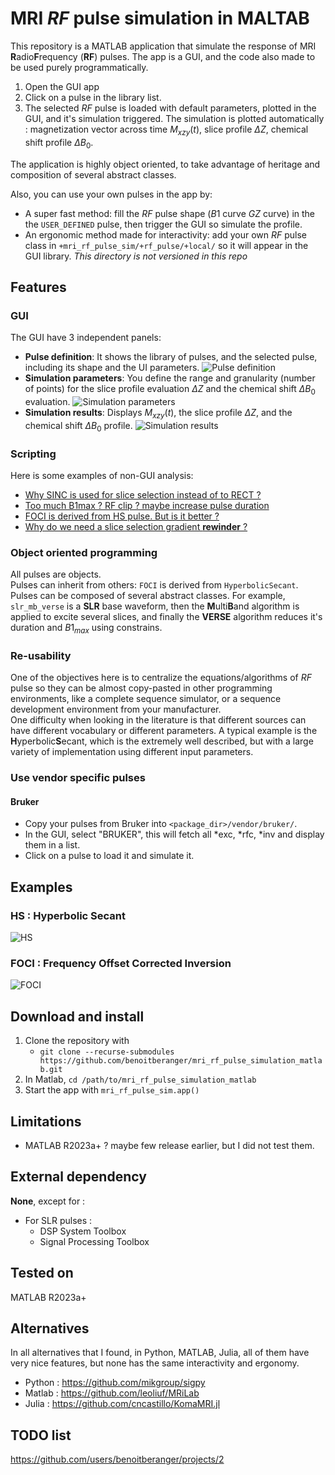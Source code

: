 # MRI $RF$ pulse simulation in MALTAB

This repository is a MATLAB application that simulate the response of MRI **R**adio**F**requency (**RF**) pulses.
The app is a GUI, and the code also made to be used purely programmatically.

1. Open the GUI app
2. Click on a pulse in the library list.
3. The selected $RF$ pulse is loaded with default parameters, plotted in the GUI, and it's simulation triggered. The simulation is plotted automatically : magnetization vector across time $M_{xzy}(t)$, slice profile $\Delta Z$, chemical shift profile $\Delta B_0$.

The application is highly object oriented, to take advantage of heritage and composition of several abstract classes.

Also, you can use your own pulses in the app by:
- A super fast method: fill the $RF$ pulse shape ($B1$ curve $GZ$ curve) in the the `USER_DEFINED` pulse, then trigger the GUI so simulate the profile.
- An ergonomic method made for interactivity: add your own $RF$ pulse class in `+mri_rf_pulse_sim/+rf_pulse/+local/` so it will appear in the GUI library. _This directory is not versioned in this repo_


## Features

### GUI
The GUI have 3 independent panels:
- **Pulse definition**: It shows the library of pulses, and the selected pulse, including its shape and the UI parameters.
![Pulse definition](docs/gui_pulse_definition.png)
- **Simulation parameters**: You define the range and granularity (number of points) for the slice profile evaluation $\Delta Z$ and the chemical shift $\Delta B_0$ evaluation.
![Simulation parameters](docs/gui_simulation_parameters.png)
- **Simulation results**: Displays $M_{xzy}(t)$, the slice profile $\Delta Z$, and the chemical shift $\Delta B_0$ profile.
![Simulation results](docs/gui_simulation_results.png)

### Scripting
Here is some examples of non-GUI analysis:  
- [Why SINC is used for slice selection instead of to RECT ?](+mri_rf_pulse_sim/+analysis/rect_vs_sinc.m)
- [Too much B1max ? RF clip ? maybe increase pulse duration](+mri_rf_pulse_sim/+analysis/rf_clip.m)
- [FOCI is derived from HS pulse. But is it better ?](+mri_rf_pulse_sim/+analysis/compare_hs_foci.m)
- [Why do we need a slice selection gradient **rewinder** ?](+mri_rf_pulse_sim/+analysis/slice_selection_rewinder_lob.m)

### Object oriented programming
All pulses are objects.  
Pulses can inherit from others: `FOCI` is derived from `HyperbolicSecant`.  
Pulses can be composed of several abstract classes.
For example, `slr_mb_verse` is a **SLR** base waveform, then the **M**ulti**B**and algorithm is applied to excite several slices, and finally the **VERSE** algorithm reduces it's duration and $B1_{max}$ using constrains.


### Re-usability
One of the objectives here is to centralize the equations/algorithms of $RF$ pulse so they can be almost copy-pasted in other programming environments, like a complete sequence simulator, or a sequence development environment from your manufacturer.  
One difficulty when looking in the literature is that different sources can have different vocabulary or different parameters. A typical example is the **H**yperbolic**S**ecant, which is the extremely well described, but with a large variety of implementation using different input parameters.


### Use vendor specific pulses
#### Bruker
- Copy your pulses from Bruker into `<package_dir>/vendor/bruker/`.  
- In the GUI, select "BRUKER", this will fetch all *exc, *rfc, *inv and display them in a list.  
- Click on a pulse to load it and simulate it.  

## Examples

### HS : Hyperbolic Secant
![HS](docs/gui_HS.png)

### FOCI : Frequency Offset Corrected Inversion
![FOCI](docs/gui_FOCI.png)


## Download and install
1. Clone the repository with 
    - `git clone --recurse-submodules https://github.com/benoitberanger/mri_rf_pulse_simulation_matlab.git`
2. In Matlab, `cd /path/to/mri_rf_pulse_simulation_matlab`
3. Start the app with `mri_rf_pulse_sim.app()`


## Limitations
- MATLAB R2023a+ ? maybe few release earlier, but I did not test them.


## External dependency

**None**, except for : 
- For SLR pulses : 
    - DSP System Toolbox
    - Signal Processing Toolbox


## Tested on
MATLAB R2023a+


## Alternatives
In all alternatives that I found, in Python, MATLAB, Julia, all of them have very nice features, but none has the same interactivity and ergonomy.

- Python : https://github.com/mikgroup/sigpy
- Matlab : https://github.com/leoliuf/MRiLab
- Julia : https://github.com/cncastillo/KomaMRI.jl


## TODO list
https://github.com/users/benoitberanger/projects/2

